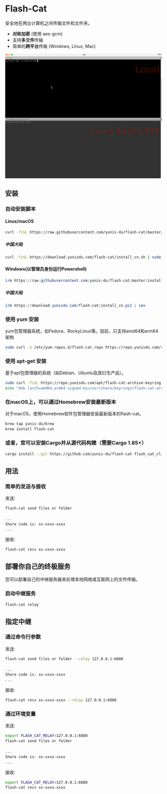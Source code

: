 # Flash-Cat

安全地在两台计算机之间传输文件和文件夹。

- **对称加密** (使用 aes-gcm)
- 支持**多文件**传输
- 简单的**跨平台**传输 (Windows, Linux, Mac)

![dream_TradingCard](./flash-cat-demo.gif)

## 安装

### 自动安装脚本

#### Linux/macOS
```bash
curl -fsSL https://raw.githubusercontent.com/yunis-du/flash-cat/master/install.sh | sudo bash
```
##### 中国大陆
```bash
curl -fsSL https://download.yunisdu.com/flash-cat/install_cn.sh | sudo bash
```

#### Windows(以管理员身份运行Powershell)
```powershell
irm https://raw.githubusercontent.com/yunis-du/flash-cat/master/install.ps1 | iex
```
##### 中国大陆
```powershell
irm https://download.yunisdu.com/flash-cat/install_cn.ps1 | iex
```

### 使用 yum 安装
yum包管理器系统，如Fedora、RockyLinux等。目前，只支持amd64和arm64架构

```bash
sudo curl -o /etc/yum.repos.d/flash-cat.repo https://repo.yunisdu.com/rpm/flash-cat/flash-cat.repo && sudo yum install flash-cat -y
```

### 使用 apt-get 安装
基于apt包管理器的系统（如Debian、Ubuntu及其衍生产品）。

```bash
sudo curl -fsSL https://repo.yunisdu.com/apt/flash-cat-archive-keyring.gpg -o /usr/share/keyrings/flash-cat-archive-keyring.gpg &&
echo "deb [arch=amd64,arm64 signed-by=/usr/share/keyrings/flash-cat-archive-keyring.gpg] https://repo.yunisdu.com/apt/ flash-cat main" | sudo tee /etc/apt/sources.list.d/flash-cat.list && sudo apt-get update && sudo apt-get install flash-cat
```

### 在macOS上，可以通过Homebrew安装最新版本
对于macOS，使用Homebrew软件包管理器安装最新版本的flash-cat。

```bash
brew tap yunis-du/brew
brew install flash-cat
```

### 或者，您可以安装Cargo并从源代码构建（需要Cargo 1.85+）

```bash
cargo install --git https://github.com/yunis-du/flash-cat flash_cat_cli
```

## 用法

### 简单的发送与接收
发送:
```bash
flash-cat send files or folder

...
Share code is: xx-xxxx-xxxx
...
```
接收:
```bash
flash-cat recv xx-xxxx-xxxx
```

## 部署你自己的终极服务

您可以部署自己的中继服务器来处理本地网络或互联网上的文件传输。

### 启动中继服务
```bash
flash-cat relay
```

## 指定中继

### 通过命令行参数
发送:
```bash
flash-cat send files or folder --relay 127.0.0.1:6880

...
Share code is: xx-xxxx-xxxx
...
```
接收:
```bash
flash-cat recv xx-xxxx-xxxx --relay 127.0.0.1:6880
```

### 通过环境变量
发送:
```bash
export FLASH_CAT_RELAY=127.0.0.1:6880
flash-cat send files or folder

...
Share code is: xx-xxxx-xxxx
...
```
接收:
```bash
export FLASH_CAT_RELAY=127.0.0.1:6880
flash-cat recv xx-xxxx-xxxx
```